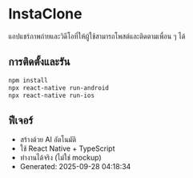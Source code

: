 # InstaClone

แอปแชร์ภาพถ่ายและวิดีโอที่ให้ผู้ใช้สามารถโพสต์และติดตามเพื่อน ๆ ได้

## การติดตั้งและรัน

```bash
npm install
npx react-native run-android
npx react-native run-ios
```

## ฟีเจอร์

- สร้างด้วย AI อัตโนมัติ
- ใช้ React Native + TypeScript
- ทำงานได้จริง (ไม่ใช่ mockup)
- Generated: 2025-09-28 04:18:34

